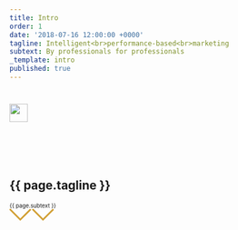 ```yaml
---
title: Intro
order: 1
date: '2018-07-16 12:00:00 +0000'
tagline: Intelligent<br>performance-based<br>marketing
subtext: By professionals for professionals
_template: intro
published: true
---
```


<h1>
  <span class="text" style="position: absolute; left: -9999px; opacity: 0;">{{ site.title }}</span>
  <img src="{{ site.url }}/images/logo.svg" alt="" style="height: 2rem;" />
</h1>

<br><br><br>
<h2>{{ page.tagline }}</h2>
<small><small>{{ page.subtext }}</small></small>

<div class="intro-link"><a href="#services"><svg width="40px" height="23px" viewBox="0 0 40 23" version="1.1">  <polyline fill="none" stroke="#D19F33" stroke-width="3" points="0 0 18.95474 18.95474 37.2059251 0.703554911"></polyline></svg><svg width="40px" height="23px" viewBox="0 0 40 23" version="1.1"><polyline fill="none" stroke="#D19F33" stroke-width="3" points="0 0 18.95474 18.95474 37.2059251 0.703554911"></polyline></svg></a></div>
